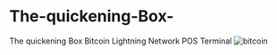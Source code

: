 # The-quickening-Box-
 The quickening Box Bitcoin Lightning Network POS Terminal
![bitcoin](https://github.com/cryptonobo/The-quickening-Box-/blob/master/pub_cloaksV1GH.png)
